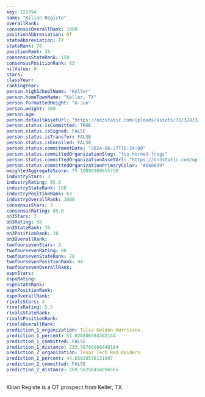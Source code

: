 ```yaml
---
key: 122794
name: "Kilian Registe"
overallRank: 
consensusOverallRank: 1008
positionAbbreviation: OT
stateAbbreviation: TX
stateRank: 76
positionRank: 38
consensusStateRank: 158
consensusPositionRank: 63
nilValue: 0
stars: 
classYear: 
rankingYear: 
person.highSchoolName: "Keller"
person.homeTownName: "Keller, TX"
person.formattedHeight: "6-Jun"
person.weight: 300
person.age: 
person.defaultAssetUrl: "https://on3static.com/uploads/assets/71/328/328071.png"
person.status.isCommitted: TRUE
person.status.isSigned: FALSE
person.status.isTransfer: FALSE
person.status.isEnrolled: FALSE
person.status.commitmentDate: "2024-06-27T15:24:00"
person.status.committedOrganizationSlug: "tcu-horned-frogs"
person.status.committedOrganizationAssetUrl: "https://on3static.com/uploads/assets/773/214/214773.svg"
person.status.committedOrganizationPrimaryColor: "#660099"
weightedAggregateScore: 75.10098360655738
industryStars: 3
industryRating: 85.6
industryStateRank: 158
industryPositionRank: 63
industryOverallRank: 1008
consensusStars: 3
consensusRating: 85.6
on3Stars: 3
on3Rating: 88
on3StateRank: 76
on3PositionRank: 38
on3OverallRank: 
twofoursevenStars: 3
twofoursevenRating: 88
twofoursevenStateRank: 70
twofoursevenPositionRank: 44
twofoursevenOverallRank: 
espnStars: 
espnRating: 
espnStateRank: 
espnPositionRank: 
espnOverallRank: 
rivalsStars: 3
rivalsRating: 5.5
rivalsStateRank: 
rivalsPositionRank: 
rivalsOverallRank: 
prediction_1_organization: Tulsa Golden Hurricane
prediction_1_percent: 51.028806584362144
prediction_1_committed: FALSE
prediction_1_distance: 233.76706088440184
prediction_2_organization: Texas Tech Red Raiders
prediction_2_percent: 44.65020576131687
prediction_2_committed: FALSE
prediction_2_distance: 269.58256454896565
---
```

Kilian Registe is a OT prospect from Keller, TX.